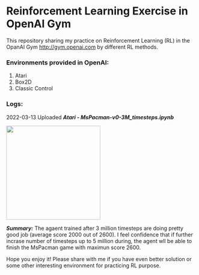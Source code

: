# Reinforcement Learning Exercise in OpenAI Gym
This repository sharing my practice on Reinforcement Learning (RL) in the OpanAI Gym  http://gym.openai.com by different RL methods.

### Environments provided in OpenAI:
1. Atari
2. Box2D
3. Classic Control

### Logs:
2022-03-13 Uploaded ***Atari - MsPacman-v0-3M_timesteps.ipynb***

<img src='http://gym.openai.com/videos/2019-10-21--mqt8Qj1mwo/MsPacman-v0/poster.jpg' width='250px'/>

***Summary:***
The agaent trained after 3 million timesteps are doing pretty good job (average score 2000 out of 2600). I feel confidence that if further incrase number of timesteps up to 5 million during, the agent wll be able to finish the MsPacman game with maximun score 2600.

Hope you enjoy it! Please share with me if you have even better solution or some other interesting environment for practicing RL purpose.
